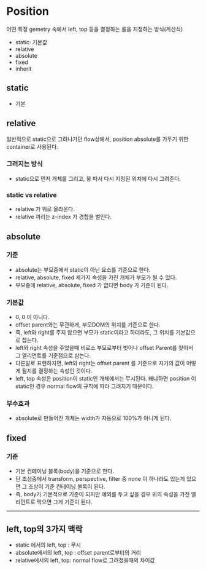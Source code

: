 # Position

어떤 특정 gemetry 속에서 left, top 등을 결정하는 룰을 지정하는 방식(계산식)

- static: 기본값
- relative
- absolute
- fixed
- inherit



## static

- 기본



## relative

일반적으로 static으로 그려나가던 flow상에서, position absolute를 가두기 위한 container로 사용된다. 

### 그려지는 방식

- static으로 먼저 개체를 그리고, 붕 떠서 다시 지정된 위치에 다시 그려준다.

### static vs relative

- relative 가 위로 올라온다. 
- relative 끼리는 z-index 가 경합을 벌인다. 



## absolute



### 기준

- absolute는 부모중에서 static이 아닌 요소를 기준으로 한다. 
- relative, absolute, fixed 세가지 속성을 가진 개체가 부모가 될 수 있다. 
- 부모중에 relative, absolute, fixed 가 없다면 body 가 기준이 된다. 



### 기본값

- 0, 0 이 아니다.
- offset parent와는 무관하게, 부모DOM의 위치를 기준으로 한다. 
- 즉, left와 right를 주지 않으면 부모가 static이라고 하더라도, 그 위치를 기본값으로 잡는다.
- left와 right 속성을 주었을때 비로소 부모로부터 벗어나 offset Parent를 찾아서 그 엘리먼트를 기준점으로 삼는다. 
- 다른말로 표현하자면, left와 right는 offset parent 를 기준으로 자기의 값이 어떻게 될지를 결정하는 속성인 것이다.
- left, top 속성은 position이 static인 개체에서는 무시된다. 왜냐하면 position 이 static인 경우 normal flow의 규칙에 따라 그려지기 때문이다. 



### 부수효과

- absolute로 만들어진 개체는 width가 자동으로 100%가 아니게 된다. 



## fixed

### 기준
- 기본 컨테이닝 블록(body)을 기준으로 한다.
- 단 조상중에서 transform, perspective, filter 중 none 이 하나라도 있는게 있으면 그 조상이 기준 컨테이닝 블록이 된다.
- 즉, body가 기본적으로 기준이 되지만 예외를 두고 싶을 경우 위의 속성을 가진 엘리먼트로 막으면 그게 기준이 된다. 




----



## left, top의 3가지 맥락

- static 에서의 left, top : 무시
- absolute에서의 left, top : offset parent로부터의 거리
- relative에서의 left, top: normal flow로 그려졌을때의 차이값

